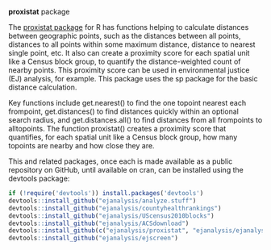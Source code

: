 **proxistat** package

The [proxistat package](http://ejanalysis.github.io/proxistat/) for R has functions helping to calculate distances between geographic points, such as the distances between all points, distances to all points within some maximum distance, distance to nearest single point, etc. It also can create a proximity score for each spatial unit like a Census block group, to quantify the distance-weighted count of nearby points. This proximity score can be used in environmental justice (EJ) analysis, for example. This package uses the sp package for the basic distance calculation.  

Key functions include get.nearest() to find the one topoint nearest each frompoint, get.distances() to find distances quickly within an optional search radius, and get.distances.all() to find distances from all frompoints to alltopoints. The function proxistat() creates a proximity score that quantifies, for each spatial unit like a Census block group, how many topoints are nearby and how close they are.   

This and related packages, once each is made available as a public repository on GitHub, until available on cran, can be installed using the devtools package: 

```r
if (!require('devtools')) install.packages('devtools')
devtools::install_github("ejanalysis/analyze.stuff")  
devtools::install_github("ejanalysis/countyhealthrankings")  
devtools::install_github("ejanalysis/UScensus2010blocks")  
devtools::install_github("ejanalysis/ACSdownload")  
devtools::install_github(c("ejanalysis/proxistat", "ejanalysis/ejanalysis"))
devtools::install_github("ejanalysis/ejscreen")
```


